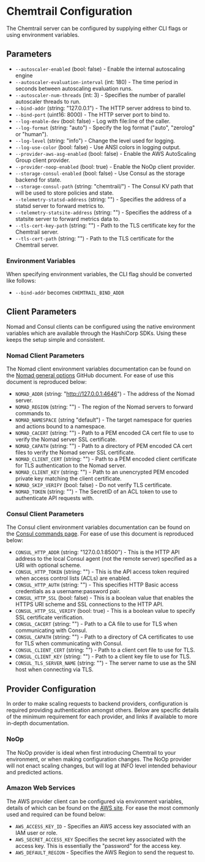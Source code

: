 # Chemtrail Configuration

The Chemtrail server can be configured by supplying either CLI flags or using environment variables.

## Parameters

* `--autoscaler-enabled` (bool: false) - Enable the internal autoscaling engine
* `--autoscaler-evaluation-interval` (int: 180) - The time period in seconds between autoscaling evaluation runs.
* `--autoscaler-num-threads` (int: 3) - Specifies the number of parallel autoscaler threads to run.
* `--bind-addr` (string: "127.0.0.1") - The HTTP server address to bind to.
* `--bind-port` (uint16: 8000) - The HTTP server port to bind to.
* `--log-enable-dev` (bool: false) - Log with file:line of the caller.
* `--log-format` (string: "auto") - Specify the log format ("auto", "zerolog" or "human").
* `--log-level` (string: "info") - Change the level used for logging.
* `--log-use-color` (bool: false) - Use ANSI colors in logging output.
* `--provider-aws-asg-enabled` (bool: false) - Enable the AWS AutoScaling Group client provider.
* `--provider-noop-enabled` (bool: true) - Enable the NoOp client provider.
* `--storage-consul-enabled` (bool: false) - Use Consul as the storage backend for state.
* `--storage-consul-path` (string: "chemtrail/") - The Consul KV path that will be used to store policies and state.
* `--telemetry-statsd-address` (string: "") - Specifies the address of a statsd server to forward metrics to.
* `--telemetry-statsite-address` (string: "") - Specifies the address of a statsite server to forward metrics data to.
* `--tls-cert-key-path` (string: "") - Path to the TLS certificate key for the Chemtrail server.
* `--tls-cert-path` (string: "") - Path to the TLS certificate for the Chemtrail server.

### Environment Variables

When specifying environment variables, the CLI flag should be converted like follows:
* `--bind-addr` becomes `CHEMTRAIL_BIND_ADDR`

## Client Parameters

Nomad and Consul clients can be configured using the native environment variables which are available through the HashiCorp SDKs. Using these keeps the setup simple and consistent.

### Nomad Client Parameters

The Nomad client environment variables documentation can be found on the [Nomad general options](https://github.com/hashicorp/nomad/blob/22fd62753510a4a41c1b8f1d117ea1a90b48df06/website/source/docs/commands/_general_options.html.md) GitHub document. For ease of use this document is reproduced below:

* `NOMAD_ADDR` (string: "http://127.0.0.1:4646") - The address of the Nomad server.
* `NOMAD_REGION` (string: "") - The region of the Nomad servers to forward commands to.
* `NOMAD_NAMESPACE` (string "default") - The target namespace for queries and actions bound to a namespace.
* `NOMAD_CACERT` (string: "") - Path to a PEM encoded CA cert file to use to verify the Nomad server SSL certificate.
* `NOMAD_CAPATH` (string: "") - Path to a directory of PEM encoded CA cert files to verify the Nomad server SSL certificate.
* `NOMAD_CLIENT_CERT` (string: "") - Path to a PEM encoded client certificate for TLS authentication to the Nomad server.
* `NOMAD_CLIENT_KEY` (string: "") - Path to an unencrypted PEM encoded private key matching the client certificate.
* `NOMAD_SKIP_VERIFY` (bool: false) - Do not verify TLS certificate.
* `NOMAD_TOKEN` (string: "") - The SecretID of an ACL token to use to authenticate API requests with.

### Consul Client Parameters

The Consul client environment variables documentation can be found on the [Consul commands page](https://www.consul.io/docs/commands/index.html#environment-variables). For ease of use this document is reproduced below:

* `CONSUL_HTTP_ADDR` (string: "127.0.0.1:8500") - This is the HTTP API address to the local Consul agent (not the remote server) specified as a URI with optional scheme.
* `CONSUL_HTTP_TOKEN` (string: "") - This is the API access token required when access control lists (ACLs) are enabled.
* `CONSUL_HTTP_AUTH` (string: "") - This specifies HTTP Basic access credentials as a username:password pair.
* `CONSUL_HTTP_SSL` (bool: false) - This is a boolean value that enables the HTTPS URI scheme and SSL connections to the HTTP API.
* `CONSUL_HTTP_SSL_VERIFY` (bool: true) - This is a boolean value to specify SSL certificate verification.
* `CONSUL_CACERT` (string: "") - Path to a CA file to use for TLS when communicating with Consul.
* `CONSUL_CAPATH` (string: "") - Path to a directory of CA certificates to use for TLS when communicating with Consul.
* `CONSUL_CLIENT_CERT` (string: "") - Path to a client cert file to use for TLS.
* `CONSUL_CLIENT_KEY` (string: "") - Path to a client key file to use for TLS.
* `CONSUL_TLS_SERVER_NAME` (string: "") - The server name to use as the SNI host when connecting via TLS.

## Provider Configuration

In order to make scaling requests to backend providers, configuration is required providing authentication amongst others. Below are specific details of the minimum requirement for each provider, and links if available to more in-depth documentation.

### NoOp

The NoOp provider is ideal when first introducing Chemtrail to your environment, or when making configuration changes. The NoOp provider will not enact scaling changes, but will log at INFO level intended behaviour and predicted actions.

### Amazon Web Services

The AWS provider client can be configured via environment variables, details of which can be found on the [AWS site](https://docs.aws.amazon.com/cli/latest/userguide/cli-configure-envvars.html). For ease the most commonly used and required can be found below:

* `AWS_ACCESS_KEY_ID` - Specifies an AWS access key associated with an IAM user or role.
* `AWS_SECRET_ACCESS_KEY` Specifies the secret key associated with the access key. This is essentially the "password" for the access key.
* `AWS_DEFAULT_REGION` - Specifies the AWS Region to send the request to.
